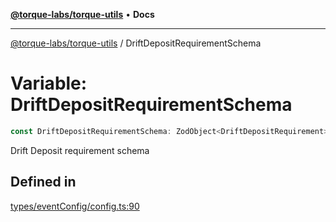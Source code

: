 [**@torque-labs/torque-utils**](../README.md) • **Docs**

***

[@torque-labs/torque-utils](../README.md) / DriftDepositRequirementSchema

# Variable: DriftDepositRequirementSchema

```ts
const DriftDepositRequirementSchema: ZodObject<DriftDepositRequirement>;
```

Drift Deposit requirement schema

## Defined in

[types/eventConfig/config.ts:90](https://github.com/torque-labs/torque-utils/blob/3bd29ca22f900f1cf2686f7f240bf82e15337207/types/eventConfig/config.ts#L90)
